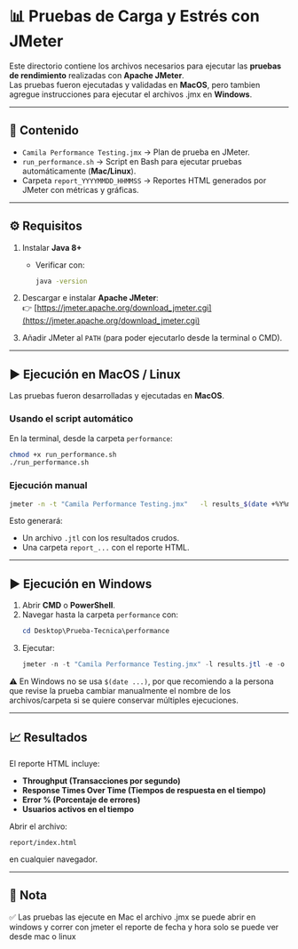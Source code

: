 
# 📊 Pruebas de Carga y Estrés con JMeter

Este directorio contiene los archivos necesarios para ejecutar las **pruebas de rendimiento** realizadas con **Apache JMeter**.  
Las pruebas fueron ejecutadas y validadas en **MacOS**, pero tambien agregue instrucciones para ejecutar el archivos .jmx en **Windows**.

---

## 📂 Contenido
- `Camila Performance Testing.jmx` → Plan de prueba en JMeter.
- `run_performance.sh` → Script en Bash para ejecutar pruebas automáticamente (**Mac/Linux**).
- Carpeta `report_YYYYMMDD_HHMMSS` → Reportes HTML generados por JMeter con métricas y gráficas.

---

## ⚙️ Requisitos
1. Instalar **Java 8+**  
   - Verificar con:  
     ```bash
     java -version
     ```

2. Descargar e instalar **Apache JMeter**:  
   👉 [https://jmeter.apache.org/download_jmeter.cgi](https://jmeter.apache.org/download_jmeter.cgi)

3. Añadir JMeter al `PATH` (para poder ejecutarlo desde la terminal o CMD).

---

## ▶️ Ejecución en MacOS / Linux
Las pruebas fueron desarrolladas y ejecutadas en **MacOS**.

### Usando el script automático
En la terminal, desde la carpeta `performance`:
```bash
chmod +x run_performance.sh
./run_performance.sh
```

### Ejecución manual
```bash
jmeter -n -t "Camila Performance Testing.jmx"   -l results_$(date +%Y%m%d_%H%M%S).jtl   -e -o report_$(date +%Y%m%d_%H%M%S)
```

Esto generará:
- Un archivo `.jtl` con los resultados crudos.
- Una carpeta `report_...` con el reporte HTML.

---

## ▶️ Ejecución en Windows
1. Abrir **CMD** o **PowerShell**.
2. Navegar hasta la carpeta `performance` con:
   ```powershell
   cd Desktop\Prueba-Tecnica\performance
   ```
3. Ejecutar:
   ```powershell
   jmeter -n -t "Camila Performance Testing.jmx" -l results.jtl -e -o report
   ```

⚠️ En Windows no se usa `$(date ...)`, por que recomiendo a la persona que revise la prueba cambiar manualmente el nombre de los archivos/carpeta si se quiere conservar múltiples ejecuciones.

---

## 📈 Resultados
El reporte HTML incluye:
- **Throughput (Transacciones por segundo)**  
- **Response Times Over Time (Tiempos de respuesta en el tiempo)**  
- **Error % (Porcentaje de errores)**  
- **Usuarios activos en el tiempo**  

Abrir el archivo:
```
report/index.html
```
en cualquier navegador.

---

## 📝 Nota
✅ Las pruebas las ejecute en Mac el archivo .jmx se puede abrir en windows y correr con jmeter el reporte de fecha y hora solo se puede ver desde mac o linux 

